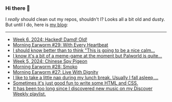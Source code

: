 ### Hi there 👋

I _really_ should clean out my repos, shouldn't I? Looks all a bit old and dusty. But until I do, here is [my blog](https://lostfocus.de/):

--- 

<!-- POST-LIST:START -->
- [Week 6, 2024: Hacked! Damd! Old!](https://lostfocus.de/2024/02/11/week-6-2024-hacked-damd-old/)
- [Morning Earworm #29: With Every Heartbeat](https://lostfocus.de/2024/02/07/morning-earworm-29-with-every-heartbeat/)
- [I should know better than to think &quot;This is going to be a nice calm…](https://lostfocus.de/2024/02/06/232344/)
- [I know it&#39;s a bit of a meme-game at the moment but Palworld is quite…](https://lostfocus.de/2024/02/04/232337/)
- [Week 5, 2024: Chinese Spy Pigeon](https://lostfocus.de/2024/02/04/week-5-2024-chinese-spy-pigeon/)
- [Morning Earworm #28: Smoko](https://lostfocus.de/2024/02/03/morning-earworm-28-smoko/)
- [Morning Earworm #27: Live With Dignity](https://lostfocus.de/2024/02/02/morning-earworm-26-live-with-dignity/)
- [I like to take a little nap during my lunch break. Usually I fall asleep,…](https://lostfocus.de/2024/01/31/232116/)
- [Sometimes it&#39;s just good fun to write some HTML and CSS.](https://lostfocus.de/2024/01/29/232066/)
- [It has been too long since I discovered new music on my Discover Weekly playlist.](https://lostfocus.de/2024/01/29/232060/)
<!-- POST-LIST:END -->

<!--
**lostfocus/lostfocus** is a ✨ _special_ ✨ repository because its `README.md` (this file) appears on your GitHub profile.

Here are some ideas to get you started:

- 🔭 I’m currently working on ...
- 🌱 I’m currently learning ...
- 👯 I’m looking to collaborate on ...
- 🤔 I’m looking for help with ...
- 💬 Ask me about ...
- 📫 How to reach me: ...
- 😄 Pronouns: ...
- ⚡ Fun fact: ...
-->
